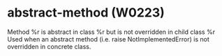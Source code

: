 # abstract-method (W0223)

Method %r is abstract in class %r but is not overridden in child class
%r Used when an abstract method (i.e. raise NotImplementedError) is not
overridden in concrete class.
